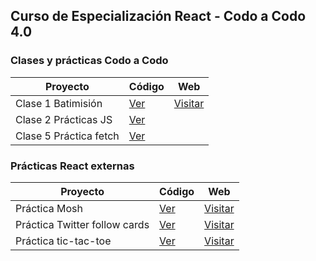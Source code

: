 ## Curso de Especialización React - Codo a Codo 4.0

### Clases y prácticas Codo a Codo

| Proyecto | Código | Web |
| --- | --- | --- |
| Clase 1 Batimisión | [Ver](https://github.com/romanrios/cac-react/tree/main/clase_01) | [Visitar](https://romanrios.github.io/cac-react/clase_01/) |
| Clase 2 Prácticas JS | [Ver](https://github.com/romanrios/cac-react/tree/main/clase_02) | |
| Clase 5 Práctica fetch | [Ver](https://github.com/romanrios/cac-react/tree/main/clase_05) |  |

### Prácticas React externas

| Proyecto | Código | Web |
| --- | --- | --- |
| Práctica Mosh | [Ver](https://github.com/romanrios/cac-react/tree/main/practica_mosh) | [Visitar](https://romanrios.github.io/cac-react/practica_mosh/dist/) |
| Práctica Twitter follow cards | [Ver](https://github.com/romanrios/cac-react/tree/main/practica_midu) | [Visitar](https://romanrios.github.io/cac-react/practica_midu/dist/) |
| Práctica tic-tac-toe| [Ver](https://github.com/romanrios/cac-react/tree/main/practica_tic-tac-toe) | [Visitar](https://romanrios.github.io/cac-react/practica_tic-tac-toe/dist/) |
